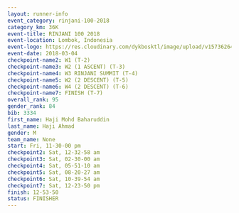 ```yaml
---
layout: runner-info 
event_category: rinjani-100-2018 
category_km: 36K 
event-title: RINJANI 100 2018 
event-location: Lombok, Indonesia 
event-logo: https://res.cloudinary.com/dykbosktl/image/upload/v1573626435/Logo/Rinjani_eoufbh.png 
event-date: 2018-03-04 
checkpoint-name2: W1 (T-2) 
checkpoint-name3: W2 (1 ASCENT) (T-3) 
checkpoint-name4: W3 RINJANI SUMMIT (T-4) 
checkpoint-name5: W2 (2 DESCENT) (T-5) 
checkpoint-name6: W4 (2 DESCENT) (T-6) 
checkpoint-name7: FINISH (T-7) 
overall_rank: 95
gender_rank: 84
bib: 3334
first_name: Haji Mohd Baharuddin
last_name: Haji Ahmad
gender: M
team_name: None
start: Fri, 11-30-00 pm
checkpoint2: Sat, 12-32-58 am
checkpoint3: Sat, 02-30-00 am
checkpoint4: Sat, 05-51-10 am
checkpoint5: Sat, 08-20-27 am
checkpoint6: Sat, 10-39-54 am
checkpoint7: Sat, 12-23-50 pm
finish: 12-53-50
status: FINISHER
---
```

